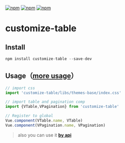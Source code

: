 [![npm](https://img.shields.io/badge/chat-on%20discord-7289da.svg)](https://discord.gg/gBm3k6r)
[![npm](https://img.shields.io/npm/v/vue-easytable.svg)](https://www.npmjs.com/package/vue-easytable)
[![npm](https://img.shields.io/npm/l/vue-easytable.svg?maxAge=2592000)](http://www.opensource.org/licenses/mit-license.php)

# customize-table

   
## Install

```javascript
npm install customize-table --save-dev
```

## Usage（[more usage](http://doc.huangsw.com/vue-easytable/app.html)）


```javascript
// import css
import 'customize-table/libs/themes-base/index.css'

// import table and pagination comp
import {VTable,VPagination} from 'customize-table'

// Register to global
Vue.component(VTable.name, VTable)
Vue.component(VPagination.name, VPagination)
```

> also you can use it **[by api](http://doc.huangsw.com/vue-easytable/app.html#/install)**








